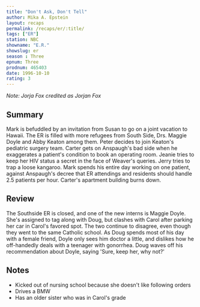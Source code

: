```yaml
---
title: "Don't Ask, Don't Tell"
author: Mika A. Epstein
layout: recaps
permalink: /recaps/er/:title/
tags: ["ER"]
station: NBC
showname: "E.R."
showslug: er
season : Three
epnum: Three
prodnum: 465403
date: 1996-10-10
rating: 3
---
```


_Note: Jorja Fox credited as Jorjan Fox_

## Summary

Mark is befuddled by an invitation from Susan to go on a joint vacation to Hawaii. The ER is filled with more refugees from South Side, Drs. Maggie Doyle and Abby Keaton among them. Peter decides to join Keaton's pediatric surgery team. Carter gets on Anspaugh's bad side when he exaggerates a patient's condition to book an operating room. Jeanie tries to keep her HIV status a secret in the face of Weaver's queries. Jerry tries to trap a loose kangaroo. Mark spends his entire day working on one patient, against Anspaugh's decree that ER attendings and residents should handle 2.5 patients per hour. Carter's apartment building burns down.

## Review

The Southside ER is closed, and one of the new interns is Maggie Doyle. She's assigned to tag along with Doug, but clashes with Carol after parking her car in Carol's favored spot. The two continue to disagree, even though they went to the same Catholic school. As Doug spends most of his day with a female friend, Doyle only sees him doctor a little, and dislikes how he off-handedly deals with a teenager with gonorrhea. Doug waves off his recommendation about Doyle, saying 'Sure, keep her, why not?'

## Notes

* Kicked out of nursing school because she doesn't like following orders
* Drives a BMW
* Has an older sister who was in Carol's grade
